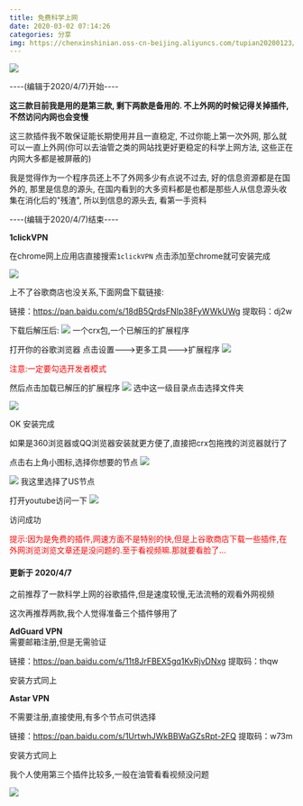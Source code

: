 ```yaml
---
title: 免费科学上网
date: 2020-03-02 07:14:26
categories: 分享
img: https://chenxinshinian.oss-cn-beijing.aliyuncs.com/tupian20200123/20200302071541.png
---
```


<img src="https://chenxinshinian.oss-cn-beijing.aliyuncs.com/tupian20200123/20200302071541.png"/>




----(编辑于2020/4/7)开始----

**这三款目前我是用的是第三款, 剩下两款是备用的. 不上外网的时候记得关掉插件, 不然访问内网也会变慢**


这三款插件我不敢保证能长期使用并且一直稳定, 不过你能上第一次外网, 那么就可以一直上外网(你可以去油管之类的网站找更好更稳定的科学上网方法, 这些正在内网大多都是被屏蔽的)

我是觉得作为一个程序员还上不了外网多少有点说不过去, 好的信息资源都是在国外的, 那里是信息的源头, 在国内看到的大多资料都是也都是那些人从信息源头收集在消化后的"残渣", 所以到信息的源头去, 看第一手资料

----(编辑于2020/4/7)结束----

**1clickVPN**

在chrome网上应用店直接搜索`1clickVPN` 点击添加至chrome就可安装完成

<img src="https://chenxinshinian.oss-cn-beijing.aliyuncs.com/tupian20200123/20200308120421.png"/>



上不了谷歌商店也没关系,下面网盘下载链接:

链接：https://pan.baidu.com/s/18dB5QrdsFNIp38FyWWkUWg 
提取码：dj2w

下载后解压后:
<img src="https://chenxinshinian.oss-cn-beijing.aliyuncs.com/tupian20200123/20200308121345.png"/>
一个crx包,一个已解压的扩展程序

打开你的谷歌浏览器
点击设置--->更多工具--->扩展程序
<img src="https://chenxinshinian.oss-cn-beijing.aliyuncs.com/tupian20200123/20200308121908.png"/>

<font color="red">注意:一定要勾选开发者模式</font>

然后点击加载已解压的扩展程序
<img src="https://chenxinshinian.oss-cn-beijing.aliyuncs.com/tupian20200123/20200308122045.png"/>
选中这一级目录点击选择文件夹


<img src="https://chenxinshinian.oss-cn-beijing.aliyuncs.com/tupian20200123/20200308122150.png"/>

OK 安装完成

如果是360浏览器或QQ浏览器安装就更方便了,直接把crx包拖拽的浏览器就行了

点击右上角小图标,选择你想要的节点
<img src="https://chenxinshinian.oss-cn-beijing.aliyuncs.com/tupian20200123/20200308122225.png"/>

<img src="https://chenxinshinian.oss-cn-beijing.aliyuncs.com/tupian20200123/20200308122304.png"/>
我这里选择了US节点


打开youtube访问一下 
<img src="https://chenxinshinian.oss-cn-beijing.aliyuncs.com/tupian20200123/20200308122926.png"/>

访问成功

<font color="red">
提示:因为是免费的插件,网速方面不是特别的快,但是上谷歌商店下载一些插件,在外网浏览浏览文章还是没问题的.至于看视频嘛.那就要看脸了...
</font>



#### 更新于 2020/4/7 

之前推荐了一款科学上网的谷歌插件,但是速度较慢,无法流畅的观看外网视频

这次再推荐两款,我个人觉得准备三个插件够用了

**AdGuard VPN**  
需要邮箱注册,但是无需验证

链接：https://pan.baidu.com/s/11t8JrFBEX5gq1KvRjvDNxg 
提取码：thqw


安装方式同上

**Astar VPN**

不需要注册,直接使用,有多个节点可供选择

链接：https://pan.baidu.com/s/1UrtwhJWkBBWaGZsRpt-2FQ 
提取码：w73m 

安装方式同上


我个人使用第三个插件比较多,一般在油管看看视频没问题

<img src="https://chenxinshinian.oss-cn-beijing.aliyuncs.com/tupian20200123/20200407150551.png"/>